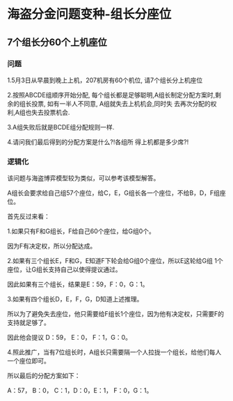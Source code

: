 # 海盗分金问题变种-组长分座位

## 7个组长分60个上机座位

### 问题

1.5月3日从早晨到晚上上机，207机房有60个机位, 请7个组长分上机座位 

2.按照ABCDE组顺序开始分配, 每个组长都是足够聪明,A组长制定分配方案时,剩余的组长投票, 如有一半人不同意, A组就失去上机机会,同时失 去再次分配的权利,A组也失去投票机会. 

3.A组失败后就是BCDE组分配规则一样. 

4.请问我们最后得到的分配方案是什么?!各组所 得上机都是多少席?!

### 逻辑化

该问题与海盗博弈模型较为类似，可以参考该模型解答。

A组长会要求给自己组57个座位，给C，E，G组长各一个座位，不给B，D，F组座位。

首先反过来看：

1.如果只有F和G组长，F给自己60个座位，给G组0个。

因为F有决定权，所以分配达成。

2.如果有三个组长E，F和G，E知道F下轮会给G组0个座位，所以E这轮给G组 1个座位，让G组长支持自己以使得提议通过。

因此如果有三个组长，结果是E：59，F：0，G：1。

3.如果有四个组长D，E，F，G，D知道上述推理。

所以为了避免失去座位，他只需要给F组长1个座位，因为他有决定权，只需要F的支持就足够了。

因此他会提议 D：59， E：0， F：1，G：0。

4.照此推广，当有7位组长时，A组长只需要隔一个人拉拢一个组长，给他们每人一个座位即可。

所以最后的分配方案如下：

A：57， B：0， C：1，D：0，E：1， F：0，G：1。

